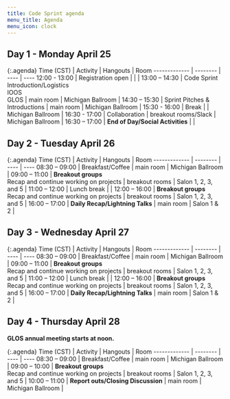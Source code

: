 ```yaml
---
title: Code Sprint agenda
menu_title: Agenda
menu_icon: clock
---
```


## Day 1 - Monday April 25

{:.agenda}
Time (CST)    | Activity | Hangouts | Room
------------- | -------- | ---- | ----
12:00 - 13:00 | Registration open |  |  |
13:00 – 14:30 | Code Sprint Introduction/Logistics<br>IOOS<br>GLOS | main room | Michigan Ballroom |
14:30 – 15:30 | Sprint Pitches & Introductions | main room | Michigan Ballroom |
15:30 - 16:00 | Break | | Michigan Ballroom |
16:30 - 17:00 | Collaboration | breakout rooms/Slack | Michigan Ballroom |
16:30 – 17:00 | **End of Day/Social Activities** |  |

## Day 2 - Tuesday April 26

{:.agenda}
Time (CST)    | Activity | Hangouts | Room
------------- | -------- | ---- | ----
08:30 – 09:00 | Breakfast/Coffee | main room | Michigan Ballroom | 
09:00 – 11:00 | **Breakout groups**<br>Recap and continue working on projects | breakout rooms | Salon 1, 2, 3, and 5 |
11:00 – 12:00 | Lunch break | |
12:00 – 16:00 | **Breakout groups**<br>Recap and continue working on projects | breakout rooms | Salon 1, 2, 3, and 5 |
16:00 – 17:00 | **Daily Recap/Lightning Talks** | main room | Salon 1 & 2 |

## Day 3 - Wednesday April 27

{:.agenda}
Time (CST)    | Activity | Hangouts | Room
------------- | -------- | ---- | ----
08:30 – 09:00 | Breakfast/Coffee | main room | Michigan Ballroom |
09:00 – 11:00 | **Breakout groups**<br>Recap and continue working on projects | breakout rooms | Salon 1, 2, 3, and 5 |
11:00 – 12:00 | Lunch break |  |
12:00 – 16:00 | **Breakout groups**<br>Recap and continue working on projects | breakout rooms | Salon 1, 2, 3, and 5 |
16:00 – 17:00 | **Daily Recap/Lightning Talks** | main room | Salon 1 & 2 |

## Day 4 - Thursday April 28

__GLOS annual meeting starts at noon.__

{:.agenda}
Time (CST)    | Activity | Hangouts | Room
------------- | -------- | ---- | ----
08:30 – 09:00 | Breakfast/Coffee | main room | Michigan Ballroom |
09:00 – 10:00 | **Breakout groups**<br>Recap and continue working on projects | breakout rooms | Salon 1, 2, 3, and 5 |
10:00 – 11:00 | **Report outs/Closing Discussion** | main room | Michigan Ballroom |
